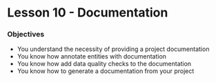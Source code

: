 # Lesson 10  - Documentation

### Objectives

* You understand the necessity of providing a project documentation
* You know how annotate entities with documentation
* You know how add data quality checks to the documentation
* You know how to generate a documentation from your project
